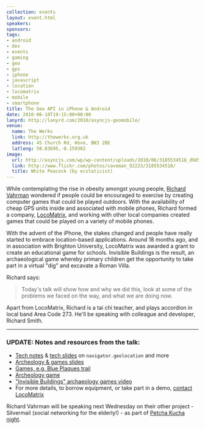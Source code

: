 ```yaml
---
collection: events
layout: event.html
speakers: 
sponsors: 
tags: 
- android
- dev
- events
- gaming
- geo
- gps
- iphone
- javascript
- location
- locomatrix
- mobile
- smartphone
title: The Geo API in iPhone & Android
date: 2010-06-10T19:15:00+00:00
lanyrd: http://lanyrd.com/2010/asyncjs-geomobile/
venue: 
  name: The Werks
  link: http://thewerks.org.uk
  address: 45 Church Rd, Hove, BN3 2BE
  latlong: 50.83695,-0.159302
image:
  url: http://asyncjs.com/wp/wp-content/uploads/2010/06/3185534518_d9d53b1f09.jpg
  link: http://www.flickr.com/photos/caveman_92223/3185534518/
  title: White Peacock (by ecstaticist)
---
```

While contemplating the rise in obesity amongst young people, <a href="http://twitter.com/richardvahrman">Richard Vahrman</a> wondered if people could be encouraged to exercise by creating computer games that could be played outdoors. With the availability of cheap GPS units inside and associated with mobile phones, Richard formed a company, <a href="http://locomatrix.com">LocoMatrix</a>, and working with other local companies created games that could be played on a variety of mobile phones.

With the advent of the iPhone, the stakes changed and people have really started to embrace location-based applications. Around 18 months ago, and in association with Brighton University, LocoMatrix was awarded a grant to create an educational game for schools. Invisible Buildings is the result, an archaeological game whereby primary children get the opportunity to take part in a virtual "dig" and excavate a Roman Villa.

Richard says:
<blockquote>Today's talk will show how and why we did this, look at some of the problems we faced on the way, and what we are doing now.</blockquote>

Apart from LocoMatrix, Richard is a tai chi teacher, and plays accordion in local band Area Code 273. He'll be speaking with colleague and developer, Richard Smith.

<hr />

<h3 id="notes">UPDATE: Notes and resources from the talk:</h3>
<ul>
	<li><a href="http://treasure.locomatrix.com/notes.html">Tech notes</a> & <a href="http://treasure.locomatrix.com/slides.pdf">tech slides</a> on <code>navigator.geolocation</code> and more</li>
	<li><a href="http://www.slideshare.net/richardvahrman/talk-to-async-group">Archeology & games slides</a></li>
	<li><a href="http://treasure.locomatrix.com">Games, e.g. Blue Plaques trail</a></li>
	<li><a href="http://history.locomatrix.com">Archeology game</a></li>
	<li><a href="http://www.youtube.com/watch?v=GdmE9sFZYNA">"Invisible Buildings" archaeology games video</a></li>
	<li>For more details, to borrow equipment, or take part in a demo, <a href="locomatrix.com/contact.html">contact LocoMatrix</a></li>
</ul>

Richard Vahrman will be speaking next Wednesday on their other project - Silvermail (social networking for the elderly!) - as part of <a href="http://www.pecha-kucha.org/night/brighton/">Petcha Kucha night</a>.
